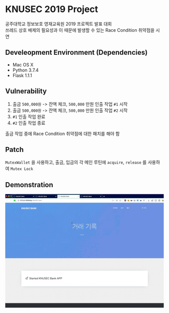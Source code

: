 # KNUSEC 2019 Project

공주대학교 정보보호 영재교육원 2019 프로젝트 발표 대회  
쓰레드 상호 배제의 필요성과 이 때문에 발생할 수 있는 Race Condition 취약점을 시연

## Develeopment Environment (Dependencies)

* Mac OS X
* Python 3.7.4
* Flask 1.1.1

## Vulnerability

1. 출금 `500,000원` -> 잔액 체크, `500,000` 만원 인출 작업 `#1` 시작
2. 출금 `500,000원` -> 잔액 체크, `500,000` 만원 인출 작업 `#2` 시작
3. `#1` 인출 작업 완료
4. `#2` 인출 작업 종료

출금 작업 중에 Race Condition 취약점에 대한 패치를 해야 함

## Patch

`MutexWallet` 을 사용하고, 출금, 입금의 각 메인 루틴에 `acquire`, `release` 를 사용하여 `Mutex Lock`

## Demonstration

![Demonstration](images/Demonstration.gif)
